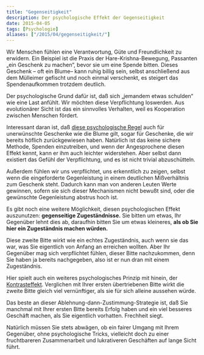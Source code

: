 ```yaml
---
title: "Gegenseitigkeit"
description: Der psychologische Effekt der Gegenseitigkeit
date: 2015-04-05
tags: [Psychologie]
aliases: ["/2015/04/gegenseitigkeit/"]
---
```

Wir Menschen fühlen eine Verantwortung, Güte und Freundlichkeit zu erwidern. Ein Beispiel ist die Praxis der Hare-Krishna-Bewegung, Passanten „ein Geschenk zu machen“, bevor sie um eine Spende bitten. Dieses Geschenk – oft ein Blume– kann ruhig billig sein, selbst anschließend aus dem Mülleimer gefischt und noch einmal verschenkt, es steigert das Spendenaufkommen trotzdem deutlich.

Der psychologische Grund dafür ist, daß sich „jemandem etwas schulden“ wie eine Last anfühlt. Wir möchten diese Verpflichtung loswerden. Aus evolutionärer Sicht ist das ein sinnvolles Verhalten, weil es Kooperation zwischen Menschen fördert.

Interessant daran ist, daß [diese psychologische Regel](https://de.wikipedia.org/wiki/Reziprozit%C3%A4t_(Soziologie)) auch für unerwünschte Geschenke wie die Blume gilt, sogar für Geschenke, die wir bereits höflich zurückgewiesen haben. Natürlich ist das keine sichere Methode, Spenden einzutreiben, und wenn der Angesprochene diesen Effekt kennt, kann er ihm auch leichter widerstehen. Aber selbst dann existiert das Gefühl der Verpflichtung, und es ist nicht trivial abzuschütteln.

Außerdem fühlen wir uns verpflichtet, uns erkenntlich zu zeigen, selbst wenn die eingeforderte Gegenleistung in einem deutlichen Mißverhältnis zum Geschenk steht. Dadurch kann man von anderen Leuten Werte gewinnen, sofern sie sich dieser Mechanismen nicht bewußt sind, oder die gewünschte Gegenleistung abstrus hoch ist.

Es gibt noch eine weitere Möglichkeit, diesen psychologischen Effekt auszunutzen: **gegenseitige Zugeständnisse.** Sie bitten um etwas, Ihr Gegenüber lehnt dies ab, daraufhin bitten Sie um etwas kleineres, **als ob Sie hier ein Zugeständnis machen würden.**

Diese zweite Bitte wirkt wie ein echtes Zugeständnis, auch wenn sie das war, was Sie eigentlich von Anfang an erreichen wollten. Aber Ihr Gegenüber mag sich verpflichtet fühlen, dieser Bitte nachzukommen, denn Sie haben ja bereits nachgegeben, also ist er nun dran mit einem Zugeständnis.

Hier spielt auch ein weiteres psychologisches Prinzip mit hinein, der [Kontrasteffekt](https://de.wikipedia.org/wiki/Kontrasteffekt). Verglichen mit Ihrer ersten übertriebenen Bitte wirkt die zweite Bitte gleich viel vernünftiger, als sie für sich alleine aussehen würde.

Das beste an dieser Ablehnung-dann-Zustimmung-Strategie ist, daß Sie manchmal mit Ihrer ersten Bitte bereits Erfolg haben und ein viel besseres Geschäft machen, als Sie eigentlich vorhatten. Frechheit siegt.

Natürlich müssen Sie stets abwägen, ob ein fairer Umgang mit Ihrem Gegenüber, ohne psychologische Tricks, vielleicht doch zu einer fruchtbareren Zusammenarbeit und lukrativeren Geschäften auf lange Sicht führt.